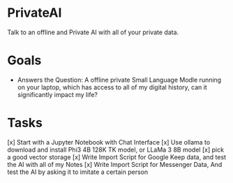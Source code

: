 # PrivateAI
Talk to an offline and Private AI with all of your private data. 

# Goals
- Answers the Question: A offline private Small Language Modle running on your laptop, which has access to all of my digital history, can it significantly impact my life?

# Tasks
[x] Start with a Jupyter Notebook with Chat Interface
[x] Use ollama to download and install Phi3 4B 128K TK model, or LLaMa 3 8B model
[x] pick a good vector storage
[x] Write Import Script for Google Keep data, and test the AI with all of my Notes
[x] Write Import Script for Messenger Data, And test the AI by asking it to imitate a certain person


